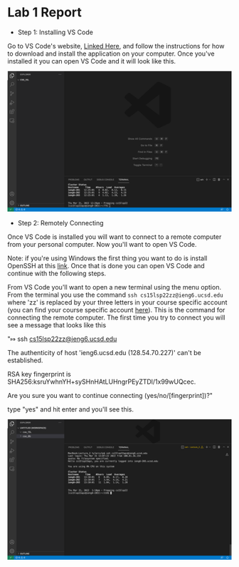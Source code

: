 # Lab 1 Report

* Step 1: Installing VS Code

Go to VS Code's website, [Linked Here](https://code.visualstudio.com/), and follow the instructions for how to download and install the application on your computer.
Once you've installed it you can open VS Code and it will look like this.

![VS Code home page](Lab1SS_1.png)

* Step 2: Remotely Connecting

Once VS Code is installed you will want to connect to a remote computer from your personal computer. Now you'll want to open VS Code.

 Note: if you're using Windows the first thing you want to do is install OpenSSH at this [link](https://docs.microsoft.com/en-us/windows-server/administration/openssh/openssh_install_firstuse). Once that is done you can open VS Code and continue with the following steps.

From VS Code you'll want to open a new terminal using the menu option. From the terminal you use the command `ssh cs15lsp22zz@ieng6.ucsd.edu` where 'zz' is replaced by your three letters in your course specific account (you can find your course specific account [here](https://sdacs.ucsd.edu/~icc/index.php)). This is the command for connecting the remote computer. The first time you try to connect you will see a message that looks like this 

"⤇ ssh cs15lsp22zz@ieng6.ucsd.edu

The authenticity of host 'ieng6.ucsd.edu (128.54.70.227)' can't
be established.

RSA key fingerprint is
SHA256:ksruYwhnYH+sySHnHAtLUHngrPEyZTDl/1x99wUQcec.

Are you sure you want to continue connecting
(yes/no/[fingerprint])?"

type "yes" and hit enter and you'll see this.

![](Lab1SS_2.png)


